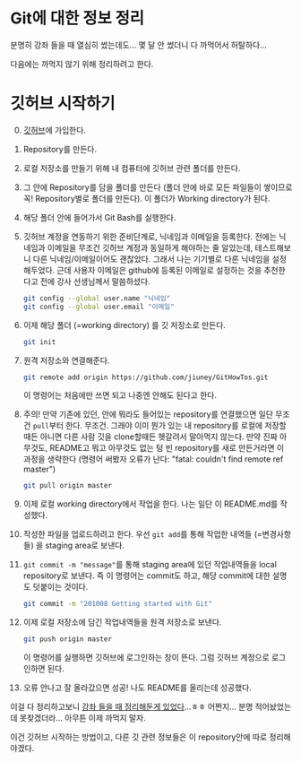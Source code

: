 # Git에 대한 정보 정리

분명히 강좌 들을 때 열심히 썼는데도... 몇 달 안 썼더니 다 까먹어서 허탈하다...

다음에는 까먹지 않기 위해 정리하려고 한다.



# 깃허브 시작하기

0. [깃허브](https://github.com)에 가입한다.

1. Repository를 만든다.

2. 로컬 저장소를 만들기 위해 내 컴퓨터에 깃허브 관련 폴더를 만든다.

3. 그 안에 Repository를 담을 폴더를 만든다 (폴더 안에 바로 모든 파일들이 쌓이므로 꼭! Repository별로 폴더를 만든다). 이 폴더가 Working directory가 된다.

4. 해당 폴더 안에 들어가서 Git Bash를 실행한다.

5. 깃허브 계정을 연동하기 위한 준비단계로, 닉네임과 이메일을 등록한다. 전에는 닉네임과 이메일을 무조건 깃허브 계정과 동일하게 해야하는 줄 알았는데, 테스트해보니 다른 닉네임/이메일이어도 괜찮았다. 그래서 나는 기기별로 다른 닉네임을 설정해두었다. 근데 사용자 이메일은 github에 등록된 이메일로 설정하는 것을 추천한다고 전에 강사 선생님께서 말씀하셨다.

   ```bash
   git config --global user.name "닉네임"
   git config --global user.email "이메일"
   ```

6. 이제 해당 폴더 (=working directory) 를 깃 저장소로 만든다.

   ```bash
   git init
   ```

7. 원격 저장소와 연결해준다.

   ```bash
   git remote add origin https://github.com/jiuney/GitHowTos.git
   ```

   이 명령어는 처음에만 쓰면 되고 나중엔 안해도 된다고 한다.

8. 주의! 만약 기존에 있던, 안에 뭐라도 들어있는 repository를 연결했으면 일단 무조건 `pull`부터 한다. 무조건. 그래야 이미 뭔가 있는 내 repository를 로컬에 저장할때든 아니면 다른 사람 깃을 clone할때든 헷갈려서 말아먹지 않는다. 만약 진짜 아무것도, README고 뭐고 아무것도 없는 텅 빈 repository를 새로 만든거라면 이 과정을 생략한다 (명령어 써봤자 오류가 난다: "fatal: couldn't find remote ref master")

   ```bash
   git pull origin master
   ```

9. 이제 로컬 working directory에서 작업을 한다. 나는 일단 이 README.md를 작성했다.

10. 작성한 파일을 업로드하려고 한다. 우선 `git add`를 통해 작업한 내역들 (=변경사항들) 을 staging area로 보낸다.

11. `git commit -m "message"`를 통해 staging area에 있던 작업내역들을 local repository로 보낸다. 즉 이 명령어는 commit도 하고, 해당 commit에 대한 설명도 덧붙이는 것이다.

    ```bash
    git commit -m "201008 Getting started with Git"
    ```

12. 이제 로컬 저장소에 담긴 작업내역들을 원격 저장소로 보낸다.

    ```bash
    git push origin master
    ```

    이 명령어를 실행하면 깃허브에 로그인하는 창이 뜬다. 그럼 깃허브 계정으로 로그인하면 된다.

13. 오류 안나고 잘 올라갔으면 성공! 나도 README를 올리는데 성공했다.



이걸 다 정리하고보니 [강좌 들을 때 정리해둔게 있었다](https://github.com/jiuney/Multicampus/tree/master/GitHub%20%ED%8A%B9%EA%B0%95)...ㅎㅎ 어쩐지... 분명 적어놨었는데 못찾겠더라... 아무튼 이제 까먹지 말자.



이건 깃허브 시작하는 방법이고, 다른 깃 관련 정보들은 이 repository안에 따로 정리해야겠다.

